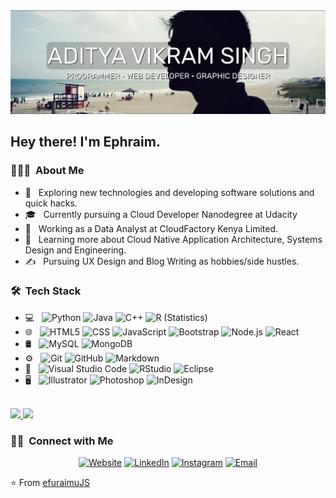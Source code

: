 <img src="https://raw.githubusercontent.com/AVS1508/AVS1508/master/assets/Aditya%20Vikram%20Singh%20Banner.png">

<h2> Hey there! I'm Ephraim.</h2>

<h3> 👨🏻‍💻 &nbsp;About Me </h3>

- 🤔 &nbsp; Exploring new technologies and developing software solutions and quick hacks.
- 🎓 &nbsp; Currently pursuing a Cloud Developer Nanodegree at Udacity 
- 💼 &nbsp; Working as a Data Analyst at CloudFactory Kenya Limited.
- 🌱 &nbsp; Learning more about Cloud Native Application Architecture, Systems Design and Engineering.
- ✍️ &nbsp; Pursuing UX Design and Blog Writing as hobbies/side hustles.

<h3> 🛠 &nbsp;Tech Stack</h3>

- 💻 &nbsp;
  ![Python](https://img.shields.io/badge/-Python-333333?style=flat&logo=python)
  ![Java](https://img.shields.io/badge/-Java-333333?style=flat&logo=Java&logoColor=007396)
  ![C++](https://img.shields.io/badge/-C++-333333?style=flat&logo=C%2B%2B&logoColor=00599C)
  ![R (Statistics)](https://img.shields.io/badge/-R-333333?style=flat&logo=R&logoColor=276DC3)
- 🌐 &nbsp;
  ![HTML5](https://img.shields.io/badge/-HTML5-333333?style=flat&logo=HTML5)
  ![CSS](https://img.shields.io/badge/-CSS-333333?style=flat&logo=CSS3&logoColor=1572B6)
  ![JavaScript](https://img.shields.io/badge/-JavaScript-333333?style=flat&logo=javascript)
  ![Bootstrap](https://img.shields.io/badge/-Bootstrap-333333?style=flat&logo=bootstrap&logoColor=563D7C)
  ![Node.js](https://img.shields.io/badge/-Node.js-333333?style=flat&logo=node.js)
  ![React](https://img.shields.io/badge/-React-333333?style=flat&logo=react)
- 🛢 &nbsp;
  ![MySQL](https://img.shields.io/badge/-MySQL-333333?style=flat&logo=mysql)
  ![MongoDB](https://img.shields.io/badge/-MongoDB-333333?style=flat&logo=mongodb)
- ⚙️ &nbsp;
  ![Git](https://img.shields.io/badge/-Git-333333?style=flat&logo=git)
  ![GitHub](https://img.shields.io/badge/-GitHub-333333?style=flat&logo=github)
  ![Markdown](https://img.shields.io/badge/-Markdown-333333?style=flat&logo=markdown)
- 🔧 &nbsp;
  ![Visual Studio Code](https://img.shields.io/badge/-Visual%20Studio%20Code-333333?style=flat&logo=visual-studio-code&logoColor=007ACC)
  ![RStudio](https://img.shields.io/badge/-RStudio-333333?style=flat&logo=rstudio)
  ![Eclipse](https://img.shields.io/badge/-Eclipse-333333?style=flat&logo=eclipse-ide&logoColor=2C2255)
- 🖥 &nbsp;
  ![Illustrator](https://img.shields.io/badge/-Illustrator-333333?style=flat&logo=adobe-illustrator)
  ![Photoshop](https://img.shields.io/badge/-Photoshop-333333?style=flat&logo=adobe-photoshop)
  ![InDesign](https://img.shields.io/badge/-InDesign-333333?style=flat&logo=adobe-indesign)

<br/>

<a href="https://github.com/efuraimujs">
  <img height="180em" src="https://github-readme-stats.vercel.app/api?username=efuraimujs&theme=buefy&show_icons=true" />
  <img height="180em" src="https://github-readme-stats.vercel.app/api/top-langs/?username=efuraimujs&theme=buefy&layout=compact" />
</a>

<br/>

<h3> 🤝🏻 &nbsp;Connect with Me </h3>

<p align="center">
<a href="https://www.efuraimujs.com/"><img alt="Website" src="https://img.shields.io/badge/Website-www.efuraimujs.com-blue?style=flat-square&logo=google-chrome"></a>
<a href="https://www.linkedin.com/in/ephraim-wangulu-b4475b246/"><img alt="LinkedIn" src="https://img.shields.io/badge/LinkedIn-Ephraim%20Wangulu%20(efuraimuJS)-blue?style=flat-square&logo=linkedin"></a>
<a href="https://www.instagram.com/efuraimujs/?hl=en"><img alt="Instagram" src="https://img.shields.io/badge/Instagram-@efuraimujs-blue?style=flat-square&logo=instagram"></a>
<a href="mailto:efuraimu.js@gmail.com"><img alt="Email" src="https://img.shields.io/badge/Email-efuraimu.js@gmail.com-blue?style=flat-square&logo=gmail"></a>
</p>

⭐️ From [efuraimuJS](https://github.com/efuraimuJS)
